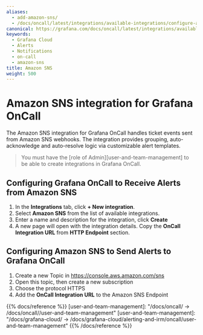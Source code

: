 ```yaml
---
aliases:
  - add-amazon-sns/
  - /docs/oncall/latest/integrations/available-integrations/configure-amazon-sns/
canonical: https://grafana.com/docs/oncall/latest/integrations/available-integrations/configure-amazon-sns/
keywords:
  - Grafana Cloud
  - Alerts
  - Notifications
  - on-call
  - amazon-sns
title: Amazon SNS
weight: 500
---
```


# Amazon SNS integration for Grafana OnCall

The Amazon SNS integration for Grafana OnCall handles ticket events sent from Amazon SNS webhooks.
The integration provides grouping, auto-acknowledge and auto-resolve logic via customizable alert templates.

> You must have the [role of Admin][user-and-team-management] to be able to create integrations
in Grafana OnCall.

## Configuring Grafana OnCall to Receive Alerts from Amazon SNS

1. In the **Integrations** tab, click **+ New integration**.
2. Select **Amazon SNS** from the list of available integrations.
3. Enter a name and description for the integration, click **Create**
4. A new page will open with the integration details. Copy the **OnCall Integration URL** from
**HTTP Endpoint** section.

## Configuring Amazon SNS to Send Alerts to Grafana OnCall

1. Create a new Topic in <https://console.aws.amazon.com/sns>
2. Open this topic, then create a new subscription
3. Choose the protocol HTTPS
4. Add the **OnCall Integration URL** to the Amazon SNS Endpoint

<!-- markdownlint-disable MD033 -->
{{% docs/reference %}}
[user-and-team-management]: "/docs/oncall/ -> /docs/oncall/<ONCALL VERSION>/user-and-team-management"
[user-and-team-management]: "/docs/grafana-cloud/ -> /docs/grafana-cloud/alerting-and-irm/oncall/user-and-team-management"
{{% /docs/reference %}}
<!-- markdownlint-enable MD033 -->
